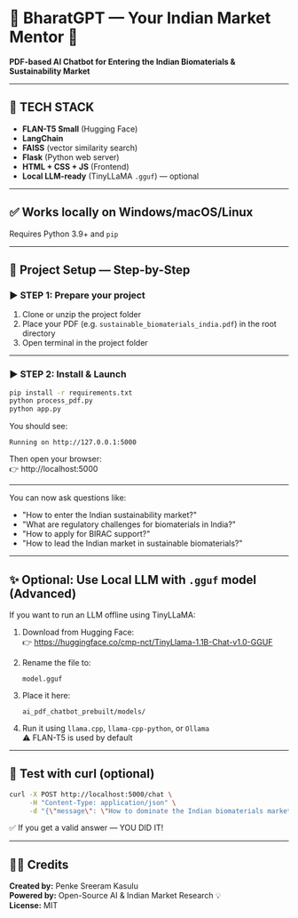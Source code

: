 # 💬 BharatGPT — Your Indian Market Mentor 🤖  
**PDF-based AI Chatbot for Entering the Indian Biomaterials & Sustainability Market**

---

## 🧠 TECH STACK

- **FLAN-T5 Small** (Hugging Face)  
- **LangChain**  
- **FAISS** (vector similarity search)  
- **Flask** (Python web server)  
- **HTML + CSS + JS** (Frontend)  
- **Local LLM-ready** (TinyLLaMA `.gguf`) — optional

---

## ✅ Works locally on Windows/macOS/Linux  
Requires Python 3.9+ and `pip`

---

## 📁 Project Setup — Step-by-Step

### ▶️ STEP 1: Prepare your project

1. Clone or unzip the project folder  
2. Place your PDF (e.g. `sustainable_biomaterials_india.pdf`) in the root directory  
3. Open terminal in the project folder  

---

### ▶️ STEP 2: Install & Launch

```bash
pip install -r requirements.txt
python process_pdf.py
python app.py
```

You should see:

```
Running on http://127.0.0.1:5000
```

Then open your browser:  
👉 http://localhost:5000

---

You can now ask questions like:

- "How to enter the Indian sustainability market?"  
- "What are regulatory challenges for biomaterials in India?"  
- "How to apply for BIRAC support?"  
- "How to lead the Indian market in sustainable biomaterials?"  

---

## ✨ Optional: Use Local LLM with `.gguf` model (Advanced)

If you want to run an LLM offline using TinyLLaMA:

1. Download from Hugging Face:  
   👉 https://huggingface.co/cmp-nct/TinyLlama-1.1B-Chat-v1.0-GGUF

2. Rename the file to:
   ```
   model.gguf
   ```

3. Place it here:
   ```
   ai_pdf_chatbot_prebuilt/models/
   ```

4. Run it using `llama.cpp`, `llama-cpp-python`, or `Ollama`  
   ⚠️ FLAN-T5 is used by default

---

## 🧪 Test with curl (optional)

```bash
curl -X POST http://localhost:5000/chat \
     -H "Content-Type: application/json" \
     -d "{\"message\": \"How to dominate the Indian biomaterials market?\"}"
```

✅ If you get a valid answer — YOU DID IT!

---

## 👨‍💻 Credits

**Created by:** Penke Sreeram Kasulu  
**Powered by:** Open-Source AI & Indian Market Research 💡  
**License:** MIT

